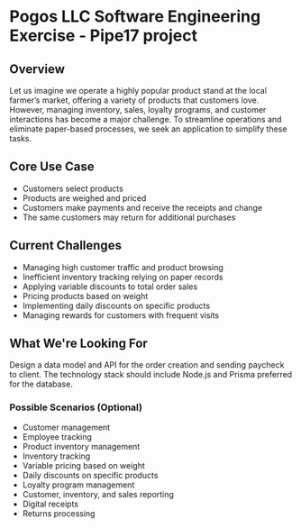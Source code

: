 # Pogos LLC Software Engineering Exercise - Pipe17 project

## Overview
Let us imagine we operate a highly popular product stand at the local farmer’s market, offering a variety of products that customers love.
However, managing inventory, sales, loyalty programs, and customer interactions has become a major challenge.
To streamline operations and eliminate paper-based processes, we seek an application to simplify these tasks.

## Core Use Case
- Customers select products
- Products are weighed and priced
- Customers make payments and receive the receipts and change
- The same customers may return for additional purchases

## Current Challenges
- Managing high customer traffic and product browsing
- Inefficient inventory tracking relying on paper records
- Applying variable discounts to total order sales
- Pricing products based on weight
- Implementing daily discounts on specific products
- Managing rewards for customers with frequent visits

## What We're Looking For
Design a data model and API for the order creation and sending paycheck to client. The technology stack should include Node.js and Prisma preferred for the database.

### Possible Scenarios (Optional)
- Customer management
- Employee tracking
- Product inventory management
- Inventory tracking
- Variable pricing based on weight
- Daily discounts on specific products
- Loyalty program management
- Customer, inventory, and sales reporting
- Digital receipts
- Returns processing